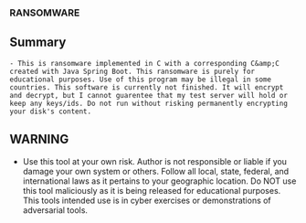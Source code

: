### RANSOMWARE
	
## Summary
	- This is ransomware implemented in C with a corresponding C&amp;C created with Java Spring Boot. This ransomware is purely for educational purposes. Use of this program may be illegal in some countries. This software is currently not finished. It will encrypt and decrypt, but I cannot guarentee that my test server will hold or keep any keys/ids. Do not run without risking permanently encrypting your disk's content.


## WARNING 
  - Use this tool at your own risk. Author is not responsible or liable if you damage your own system or others. Follow all local, state, federal, and international laws as it pertains to your geographic location. Do NOT use this tool maliciously as it is being released for educational purposes. This tools intended use is in cyber exercises or demonstrations of adversarial tools.